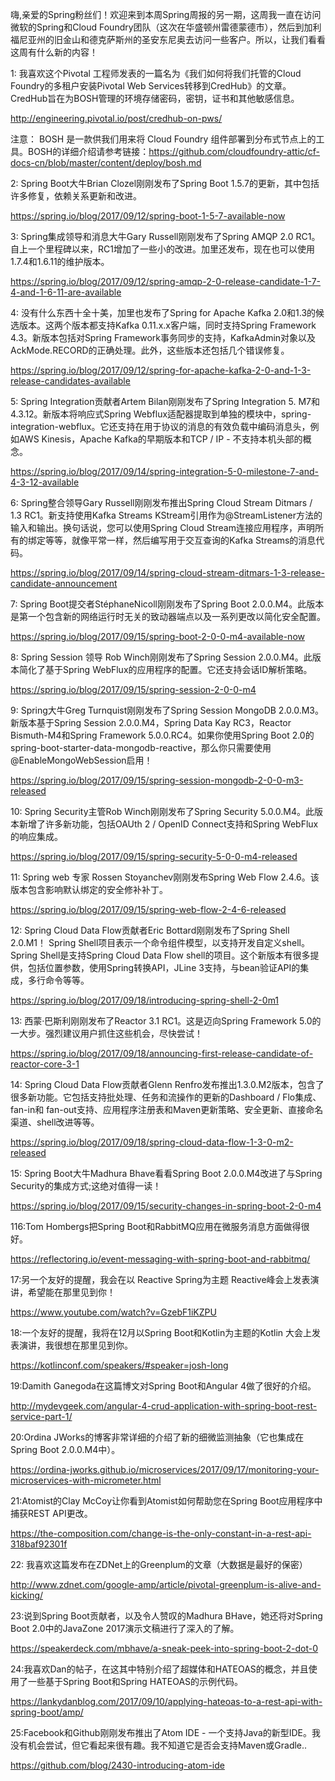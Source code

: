 嗨,亲爱的Spring粉丝们！欢迎来到本周Spring周报的另一期，这周我一直在访问微软的Spring和Cloud Foundry团队（这次在华盛顿州雷德蒙德市），然后到加利福尼亚州的旧金山和德克萨斯州的圣安东尼奥去访问一些客户。所以，让我们看看这周有什么新的内容！


1:  我喜欢这个Pivotal 工程师发表的一篇名为《我们如何将我们托管的Cloud Foundry的多租户安装Pivotal Web Services转移到CredHub》的文章。 CredHub旨在为BOSH管理的环境存储密码，密钥，证书和其他敏感信息。

http://engineering.pivotal.io/post/credhub-on-pws/

注意：
BOSH 是一款供我们用来将 Cloud Foundry 组件部署到分布式节点上的工具。BOSH的详细介绍请参考链接：https://github.com/cloudfoundry-attic/cf-docs-cn/blob/master/content/deploy/bosh.md

2:  Spring Boot大牛Brian Clozel刚刚发布了Spring Boot 1.5.7的更新，其中包括许多修复，依赖关系更新和改进。

https://spring.io/blog/2017/09/12/spring-boot-1-5-7-available-now

3:  Spring集成领导和消息大牛Gary Russell刚刚发布了Spring AMQP 2.0 RC1。自上一个里程碑以来，RC1增加了一些小的改进。加里还发布，现在也可以使用1.7.4和1.6.11的维护版本。

https://spring.io/blog/2017/09/12/spring-amqp-2-0-release-candidate-1-7-4-and-1-6-11-are-available

4:  没有什么东西十全十美，加里也发布了Spring for Apache Kafka 2.0和1.3的候选版本。这两个版本都支持Kafka 0.11.x.x客户端，同时支持Spring Framework 4.3。新版本包括对Spring Framework事务同步的支持，KafkaAdmin对象以及AckMode.RECORD的正确处理。此外，这些版本还包括几个错误修复。

https://spring.io/blog/2017/09/12/spring-for-apache-kafka-2-0-and-1-3-release-candidates-available

5:  Spring Integration贡献者Artem Bilan刚刚发布了Spring Integration 5. M7和4.3.12。新版本将响应式Spring Webflux适配器提取到单独的模块中，spring-integration-webflux。它还支持在用于协议的消息的有效负载中编码消息头，例如AWS Kinesis，Apache Kafka的早期版本和TCP / IP - 不支持本机头部的概念。

https://spring.io/blog/2017/09/14/spring-integration-5-0-milestone-7-and-4-3-12-available

6:  Spring整合领导Gary Russell刚刚发布推出Spring Cloud Stream Ditmars / 1.3 RC1。新支持使用Kafka Streams KStream引用作为@StreamListener方法的输入和输出。换句话说，您可以使用Spring Cloud Stream连接应用程序，声明所有的绑定等等，就像平常一样，然后编写用于交互查询的Kafka Streams的消息代码。

https://spring.io/blog/2017/09/14/spring-cloud-stream-ditmars-1-3-release-candidate-announcement

7:  Spring Boot提交者StéphaneNicoll刚刚发布了Spring Boot 2.0.0.M4。此版本是第一个包含新的网络运行时无关的致动器端点以及一系列更改以简化安全配置。

https://spring.io/blog/2017/09/15/spring-boot-2-0-0-m4-available-now

8:  Spring Session 领导 Rob Winch刚刚发布了Spring Session 2.0.0.M4。此版本简化了基于Spring WebFlux的应用程序的配置。它还支持会话ID解析策略。

https://spring.io/blog/2017/09/15/spring-session-2-0-0-m4

9:  Spring大牛Greg Turnquist刚刚发布了Spring Session MongoDB 2.0.0.M3。新版本基于Spring Session 2.0.0.M4，Spring Data Kay RC3，Reactor Bismuth-M4和Spring Framework 5.0.0.RC4。如果你使用Spring Boot 2.0的spring-boot-starter-data-mongodb-reactive，那么你只需要使用@EnableMongoWebSession启用！

https://spring.io/blog/2017/09/15/spring-session-mongodb-2-0-0-m3-released

10:  Spring Security主管Rob Winch刚刚发布了Spring Security 5.0.0.M4。此版本新增了许多新功能，包括OAUth 2 / OpenID Connect支持和Spring WebFlux的响应集成。

https://spring.io/blog/2017/09/15/spring-security-5-0-0-m4-released

11:  Spring web 专家 Rossen Stoyanchev刚刚发布Spring Web Flow 2.4.6。该版本包含影响默认绑定的安全修补补丁。

https://spring.io/blog/2017/09/15/spring-web-flow-2-4-6-released

12:  Spring Cloud Data Flow贡献者Eric Bottard刚刚发布了Spring Shell 2.0.M1！ Spring Shell项目表示一个命令组件模型，以支持开发自定义shell。 Spring Shell是支持Spring Cloud Data Flow shell的项目。这个新版本有很多提供，包括位置参数，使用Spring转换API，JLine 3支持，与bean验证API的集成，多行命令等等。

https://spring.io/blog/2017/09/18/introducing-spring-shell-2-0m1

13:  西蒙·巴斯利刚刚发布了Reactor 3.1 RC1。这是迈向Spring Framework 5.0的一大步。强烈建议用户抓住这些机会，尽快尝试！

https://spring.io/blog/2017/09/18/announcing-first-release-candidate-of-reactor-core-3-1

14:  Spring Cloud Data Flow贡献者Glenn Renfro发布推出1.3.0.M2版本，包含了很多新功能。它包括支持批处理、任务和流操作的更新的Dashboard / Flo集成、 fan-in和 fan-out支持、应用程序注册表和Maven更新策略、安全更新、直接命名渠道、shell改进等等。

https://spring.io/blog/2017/09/18/spring-cloud-data-flow-1-3-0-m2-released

15:  Spring Boot大牛Madhura Bhave看看Spring Boot 2.0.0.M4改进了与Spring Security的集成方式;这绝对值得一读！

https://spring.io/blog/2017/09/15/security-changes-in-spring-boot-2-0-m4

116:Tom Hombergs把Spring Boot和RabbitMQ应用在微服务消息方面做得很好。

https://reflectoring.io/event-messaging-with-spring-boot-and-rabbitmq/

17:另一个友好的提醒，我会在以 Reactive Spring为主题 Reactive峰会上发表演讲，希望能在那里见到你！

https://www.youtube.com/watch?v=GzebF1iKZPU

18:一个友好的提醒，我将在12月以Spring Boot和Kotlin为主题的Kotlin 大会上发表演讲，我很想在那里见到你。

https://kotlinconf.com/speakers/#speaker=josh-long

19:Damith Ganegoda在这篇博文对Spring Boot和Angular 4做了很好的介绍。

http://mydevgeek.com/angular-4-crud-application-with-spring-boot-rest-service-part-1/

20:Ordina JWorks的博客非常详细的介绍了新的细微监测抽象（它也集成在Spring Boot 2.0.0.M4中）。

https://ordina-jworks.github.io/microservices/2017/09/17/monitoring-your-microservices-with-micrometer.html

21:Atomist的Clay McCoy让你看到Atomist如何帮助您在Spring Boot应用程序中捕获REST API更改。

https://the-composition.com/change-is-the-only-constant-in-a-rest-api-318baf92301f

22: 我喜欢这篇发布在ZDNet上的Greenplum的文章（大数据是最好的保密）

http://www.zdnet.com/google-amp/article/pivotal-greenplum-is-alive-and-kicking/

23:说到Spring Boot贡献者，以及令人赞叹的Madhura BHave，她还将对Spring Boot 2.0中的JavaZone 2017演示文稿进行了深入的了解。

https://speakerdeck.com/mbhave/a-sneak-peek-into-spring-boot-2-dot-0

24:我喜欢Dan的帖子，在这其中特别介绍了超媒体和HATEOAS的概念，并且使用了一些基于Spring Boot和Spring HATEOAS的示例代码。

https://lankydanblog.com/2017/09/10/applying-hateoas-to-a-rest-api-with-spring-boot/amp/

25:Facebook和Github刚刚发布推出了Atom IDE - 一个支持Java的新型IDE。我没有机会尝试，但它看起来很有趣。我不知道它是否会支持Maven或Gradle..

https://github.com/blog/2430-introducing-atom-ide

